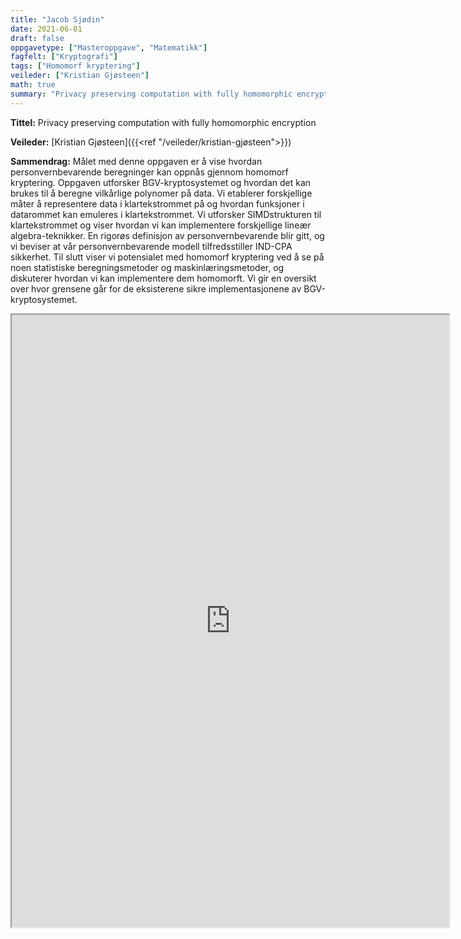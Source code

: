 ```yaml
---
title: "Jacob Sjødin"
date: 2021-06-01
draft: false
oppgavetype: ["Masteroppgave", "Matematikk"]
fagfelt: ["Kryptografi"]
tags: ["Homomorf kryptering"]
veileder: ["Kristian Gjøsteen"]
math: true
summary: "Privacy preserving computation with fully homomorphic encryption"
---
```


**Tittel:** Privacy preserving computation with fully homomorphic encryption

**Veileder:** [Kristian Gjøsteen]({{<ref "/veileder/kristian-gjøsteen">}})

**Sammendrag:** Målet med denne oppgaven er å vise hvordan personvernbevarende beregninger kan oppnås gjennom homomorf kryptering. Oppgaven utforsker BGV-kryptosystemet og hvordan det kan brukes til å beregne vilkårlige polynomer på data. Vi etablerer forskjellige måter å representere data i klartekstrommet på og hvordan funksjoner i datarommet kan emuleres i klartekstrommet. Vi utforsker SIMDstrukturen til klartekstrommet og viser hvordan vi kan implementere forskjellige lineær algebra-teknikker. En rigorøs definisjon av personvernbevarende blir gitt, og vi beviser at vår personvernbevarende modell tilfredsstiller IND-CPA sikkerhet. Til slutt viser vi potensialet med homomorf kryptering ved å se på noen statistiske beregningsmetoder og maskinlæringsmetoder, og diskuterer hvordan vi kan implementere dem homomorft. Vi gir en oversikt over hvor grensene går for de eksisterene sikre implementasjonene av BGV-kryptosystemet.


<iframe src="https://drive.google.com/file/d/1hxikim32eqAKXBIEStrjPykm90uY-uDr/preview" width="700" height="980" allow="autoplay"></iframe>

